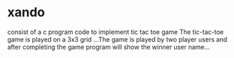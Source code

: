 # xando


consist of a c program code to implement tic tac toe game 
The tic-tac-toe game is played on a 3x3 grid ...The game is played by two player users and after completing the game program will show the winner user name...
